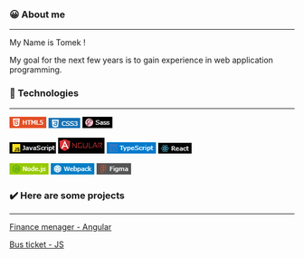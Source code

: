 ### 😀 About me
- - -
My Name is Tomek !

My goal for the next few years is to gain experience in web application programming.

### 🔧 Technologies
- - -
![Screenshot](screenshots/html.png)
![Screenshot](screenshots/css.png)
![Screenshot](screenshots/sass.png)  

![Screenshot](screenshots/js.png)
![Screenshot](screenshots/angular.png)
![Screenshot](screenshots/typescript.png)
![Screenshot](screenshots/react.png)  

![Screenshot](screenshots/node.png)
![Screenshot](screenshots/webpack.png)
![Screenshot](screenshots/figma.png)

### ✔️ Here are some projects
- - -
[Finance menager - Angular](https://tomaszposluszny.github.io/bus-ticket-Angular/)

[Bus ticket - JS](https://tomaszposluszny.github.io/finance-manager-JS/)


